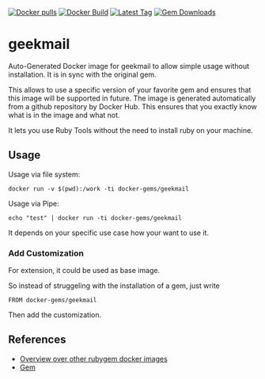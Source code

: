 [![Docker pulls](https://img.shields.io/docker/pulls/rubygem/geekmail.svg)](https://hub.docker.com/r/rubygem/geekmail/)
[![Docker Build](https://img.shields.io/docker/automated/rubygem/geekmail.svg)](https://hub.docker.com/r/rubygem/geekmail/)
[![Latest Tag](https://img.shields.io/github/tag/docker-rubygem/geekmail.svg)](https://hub.docker.com/r/rubygem/geekmail/)
[![Gem Downloads](https://img.shields.io/gem/dt/geekmail.svg)](https://rubygems.org/gems/geekmail/)
# geekmail

Auto-Generated Docker image for geekmail to allow simple usage without installation.
It is in sync with the original gem.

This allows to use a specific version of your favorite gem and ensures that this image will be supported in future.
The image is generated automatically from a github repository by Docker Hub.
This ensures that you exactly know what is in the image and what not.

It lets you use Ruby Tools without the need to install ruby on your machine.

## Usage

Usage via file system:

`docker run -v $(pwd):/work -ti docker-gems/geekmail`

Usage via Pipe:

`echo "test" | docker run -ti docker-gems/geekmail`

It depends on your specific use case how your want to use it.

### Add Customization

For extension, it could be used as base image.

So instead of struggeling with the installation of a gem, just write

`FROM docker-gems/geekmail`

Then add the customization.

## References

 - [Overview over other rubygem docker images](https://github.com/thinkbot/docker-rubygem)
 - [Gem](https://rubygems.org/gems/geekmail/)
